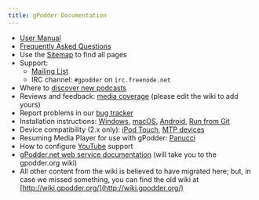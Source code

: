 ```yaml
---
title: gPodder Documentation
---
```


 * [User Manual](user-manual.md)
 * [Frequently Asked Questions](faq.md)
 * Use the [Sitemap](sitemap.md) to find all pages
 * Support:
   * [Mailing List](mailing-list.md)
   * IRC channel: `#gpodder` on `irc.freenode.net`
 * Where to [discover new podcasts](podcast-directories.md)
 * Reviews and feedback: [media coverage](media-coverage.md) (please edit the wiki to add yours)
 * Report problems in our [bug tracker](https://github.com/gpodder/gpodder/issues)
 * Installation instructions: [Windows](windows.md), [macOS](macos.md), [Android](android.md), [Run from Git](run-from-git.md) 
 * Device compatibility (2.x only): [iPod Touch](ipod-touch.md), [MTP devices](mtp-devices.md)
 * Resuming Media Player for use with gPodder: [Panucci](https://github.com/gpodder/panucci)
 * How to configure [YouTube](youtube.md) support
 * [gPodder.net web service documentation](http://wiki.gpodder.org/w/index.php?title=Special%3APrefixIndex&prefix=Web+Services&namespace=0) (will take you to the gpodder.org wiki)
 * All other content from the wiki is believed to have migrated here; but, in case we missed something, you can find the old wiki at [http://wiki.gpodder.org/](http://wiki.gpodder.org/)